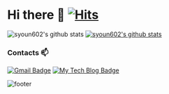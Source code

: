 # Hi there 👋 [![Hits](https://hits.seeyoufarm.com/api/count/incr/badge.svg?url=https%3A%2F%2Fgithub.com%2Fsyoun602&count_bg=%2379C83D&title_bg=%23555555&icon=tinder.svg&icon_color=%23E7E7E7&title=hits&edge_flat=false)](https://hits.seeyoufarm.com)


![syoun602's github stats](https://github-readme-stats.vercel.app/api?username=syoun602&show_icons=true)
[![syoun602's github stats](https://github-readme-stats.vercel.app/api/top-langs/?username=syoun602&show_icons=true&hide_border=true&title_color=004386&icon_color=004386&layout=compact)](https://github.com/syoun602)

### Contacts 📫

[![Gmail Badge](https://img.shields.io/badge/Gmail-d14836?style=flat-square&logo=Gmail&logoColor=white&link=mailto:syoun602@gmail.com)](mailto:syoun602@gmail.com)
[![My Tech Blog Badge](http://img.shields.io/badge/-My%20Tech%20blog-black?style=flat-square&logo=github&link=https://velog.io/@syoun602/)](https://velog.io/@syoun602/) 
  
![footer](https://capsule-render.vercel.app/api?type=wave&color=gradient&height=150&section=footer)
